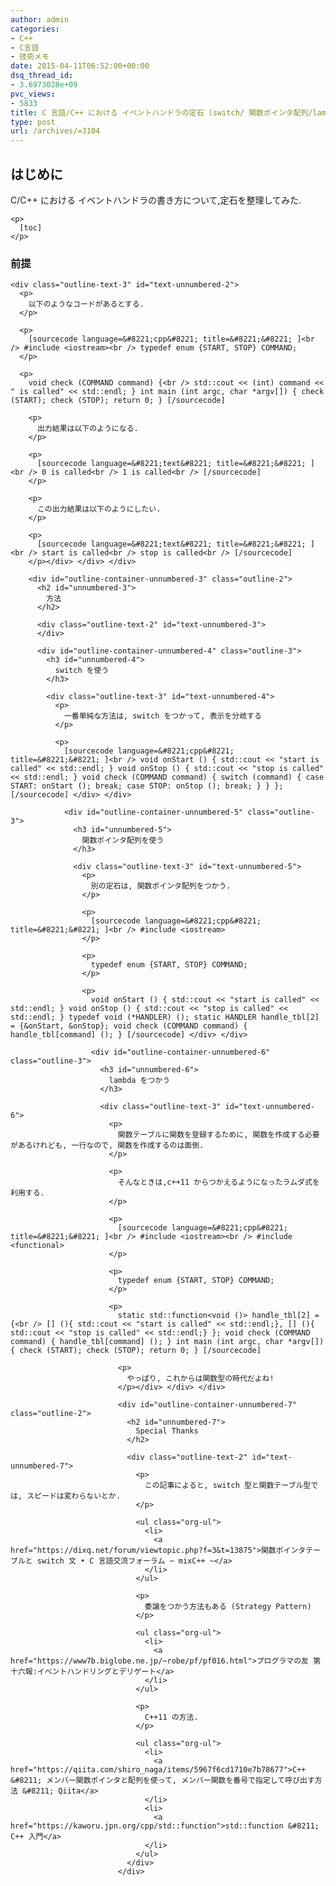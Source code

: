 ```yaml
---
author: admin
categories:
- C++
- C言語
- 技術メモ
date: 2015-04-11T06:52:00+00:00
dsq_thread_id:
- 3.6973028e+09
pvc_views:
- 5833
title: C 言語/C++ における イベントハンドラの定石 (switch/ 関数ポインタ配列/lambda)
type: post
url: /archives/=3104
---
```


<div id="outline-container-unnumbered-1" class="outline-2">
  <h2 id="unnumbered-1">
    はじめに
  </h2>
  
  <div class="outline-text-2" id="text-unnumbered-1">
    <p>
      C/C++ における イベントハンドラの書き方について,定石を整理してみた.
    </p>
    
    <p>
      [toc]
    </p>
  </div>
  
  <div id="outline-container-unnumbered-2" class="outline-3">
    <h3 id="unnumbered-2">
      前提
    </h3>
    
    <div class="outline-text-3" id="text-unnumbered-2">
      <p>
        以下のようなコードがあるとする.
      </p>
      
      <p>
        [sourcecode language=&#8221;cpp&#8221; title=&#8221;&#8221; ]<br /> #include <iostream><br /> typedef enum {START, STOP} COMMAND;
      </p>
      
      <p>
        void check (COMMAND command) {<br /> std::cout << (int) command << " is called" << std::endl; } int main (int argc, char *argv[]) { check (START); check (STOP); return 0; } [/sourcecode] 
        
        <p>
          出力結果は以下のようになる.
        </p>
        
        <p>
          [sourcecode language=&#8221;text&#8221; title=&#8221;&#8221; ]<br /> 0 is called<br /> 1 is called<br /> [/sourcecode]
        </p>
        
        <p>
          この出力結果は以下のようにしたい.
        </p>
        
        <p>
          [sourcecode language=&#8221;text&#8221; title=&#8221;&#8221; ]<br /> start is called<br /> stop is called<br /> [/sourcecode]
        </p></div> </div> </div> 
        
        <div id="outline-container-unnumbered-3" class="outline-2">
          <h2 id="unnumbered-3">
            方法
          </h2>
          
          <div class="outline-text-2" id="text-unnumbered-3">
          </div>
          
          <div id="outline-container-unnumbered-4" class="outline-3">
            <h3 id="unnumbered-4">
              switch を使う
            </h3>
            
            <div class="outline-text-3" id="text-unnumbered-4">
              <p>
                一番単純な方法は, switch をつかって, 表示を分岐する
              </p>
              
              <p>
                [sourcecode language=&#8221;cpp&#8221; title=&#8221;&#8221; ]<br /> void onStart () { std::cout << "start is called" << std::endl; } void onStop () { std::cout << "stop is called" << std::endl; } void check (COMMAND command) { switch (command) { case START: onStart (); break; case STOP: onStop (); break; } } }; [/sourcecode] </div> </div> 
                
                <div id="outline-container-unnumbered-5" class="outline-3">
                  <h3 id="unnumbered-5">
                    関数ポインタ配列を使う
                  </h3>
                  
                  <div class="outline-text-3" id="text-unnumbered-5">
                    <p>
                      別の定石は, 関数ポインタ配列をつかう.
                    </p>
                    
                    <p>
                      [sourcecode language=&#8221;cpp&#8221; title=&#8221;&#8221; ]<br /> #include <iostream>
                    </p>
                    
                    <p>
                      typedef enum {START, STOP} COMMAND;
                    </p>
                    
                    <p>
                      void onStart () { std::cout << "start is called" << std::endl; } void onStop () { std::cout << "stop is called" << std::endl; } typedef void (*HANDLER) (); static HANDLER handle_tbl[2] = {&onStart, &onStop}; void check (COMMAND command) { handle_tbl[command] (); } [/sourcecode] </div> </div> 
                      
                      <div id="outline-container-unnumbered-6" class="outline-3">
                        <h3 id="unnumbered-6">
                          lambda をつかう
                        </h3>
                        
                        <div class="outline-text-3" id="text-unnumbered-6">
                          <p>
                            関数テーブルに関数を登録するために, 関数を作成する必要があるけれども, 一行なので, 関数を作成するのは面倒.
                          </p>
                          
                          <p>
                            そんなときは,c++11 からつかえるようになったラムダ式を利用する.
                          </p>
                          
                          <p>
                            [sourcecode language=&#8221;cpp&#8221; title=&#8221;&#8221; ]<br /> #include <iostream><br /> #include <functional>
                          </p>
                          
                          <p>
                            typedef enum {START, STOP} COMMAND;
                          </p>
                          
                          <p>
                            static std::function<void ()> handle_tbl[2] = {<br /> [] (){ std::cout << "start is called" << std::endl;}, [] (){ std::cout << "stop is called" << std::endl;} }; void check (COMMAND command) { handle_tbl[command] (); } int main (int argc, char *argv[]) { check (START); check (STOP); return 0; } [/sourcecode] 
                            
                            <p>
                              やっぱり, これからは関数型の時代だよね!
                            </p></div> </div> </div> 
                            
                            <div id="outline-container-unnumbered-7" class="outline-2">
                              <h2 id="unnumbered-7">
                                Special Thanks
                              </h2>
                              
                              <div class="outline-text-2" id="text-unnumbered-7">
                                <p>
                                  この記事によると, switch 型と関数テーブル型では, スピードは変わらないとか.
                                </p>
                                
                                <ul class="org-ul">
                                  <li>
                                    <a href="https://dixq.net/forum/viewtopic.php?f=3&t=13875">関数ポインタテーブルと switch 文 • C 言語交流フォーラム ~ mixC++ ~</a>
                                  </li>
                                </ul>
                                
                                <p>
                                  委譲をつかう方法もある (Strategy Pattern)
                                </p>
                                
                                <ul class="org-ul">
                                  <li>
                                    <a href="https://www7b.biglobe.ne.jp/~robe/pf/pf016.html">プログラマの友 第十六報:イベントハンドリングとデリゲート</a>
                                  </li>
                                </ul>
                                
                                <p>
                                  C++11 の方法.
                                </p>
                                
                                <ul class="org-ul">
                                  <li>
                                    <a href="https://qiita.com/shiro_naga/items/5967f6cd1710e7b78677">C++ &#8211; メンバー関数ポインタと配列を使って, メンバー関数を番号で指定して呼び出す方法 &#8211; Qiita</a>
                                  </li>
                                  <li>
                                    <a href="https://kaworu.jpn.org/cpp/std::function">std::function &#8211; C++ 入門</a>
                                  </li>
                                </ul>
                              </div>
                            </div>
